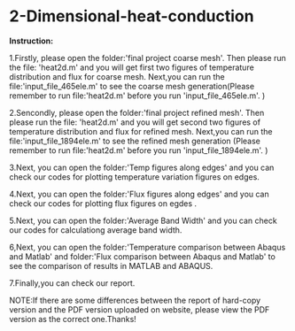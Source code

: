 # 2-Dimensional-heat-conduction

**Instruction:**

1.Firstly, please open the folder:'final project coarse mesh'. Then please run the file: 'heat2d.m' and you will get first two figures of temperature distribution and flux for coarse mesh.
Next,you can run the file:'input_file_465ele.m' to see the coarse mesh generation(Please remember to run file:'heat2d.m' before you run 'input_file_465ele.m'. )

2.Sencondly, please open the folder:'final project refined mesh'. Then please run the file: 'heat2d.m' and you will get second two figures of temperature distribution and flux for refined mesh.
Next,you can run the file:'input_file_1894ele.m' to see the refined mesh generation (Please remember to run file:'heat2d.m' before you run 'input_file_1894ele.m'. )

3.Next, you can open the folder:'Temp figures along edges' and you can check our codes for plotting temperature variation figures on edges.

4.Next, you can open the folder:'Flux figures along edges' and you can check our codes for plotting flux figures on egdes .

5.Next, you can open the folder:'Average Band Width' and you can check our codes for calculationg average band width.

6,Next, you can open the folder:'Temperature comparison between Abaqus and Matlab' and folder:'Flux comparison between Abaqus and Matlab' to see the comparison of results in MATLAB and ABAQUS.

7.Finally,you can check our report.

NOTE:If there are some differences between the report of hard-copy version and the PDF version uploaded on website, please view the PDF version as the correct one.Thanks!
